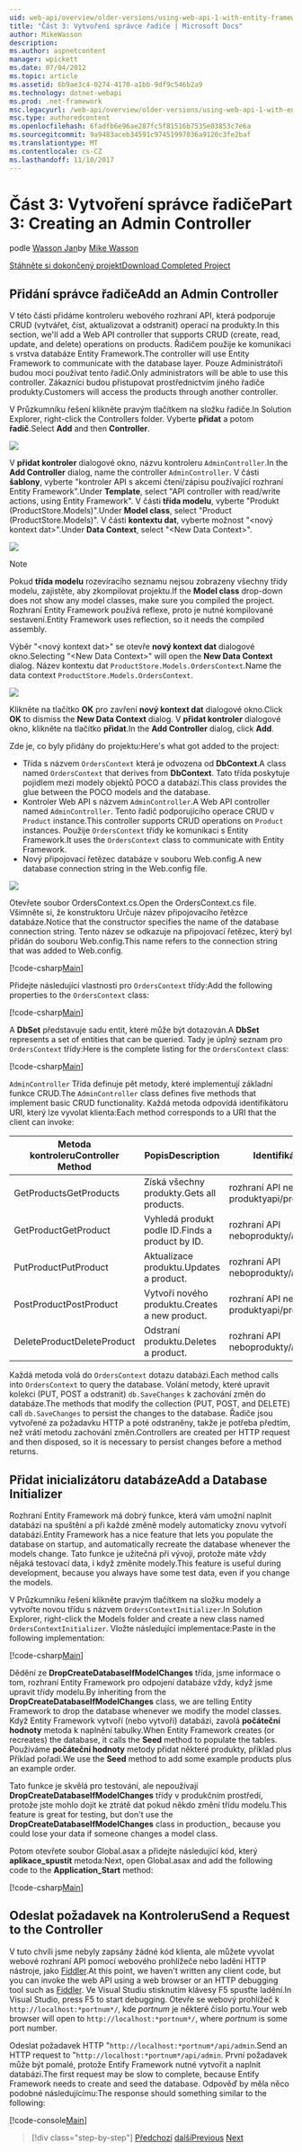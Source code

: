 ```yaml
---
uid: web-api/overview/older-versions/using-web-api-1-with-entity-framework-5/using-web-api-with-entity-framework-part-3
title: "Část 3: Vytvoření správce řadiče | Microsoft Docs"
author: MikeWasson
description: 
ms.author: aspnetcontent
manager: wpickett
ms.date: 07/04/2012
ms.topic: article
ms.assetid: 6b9ae3c4-0274-4170-a1bb-9df9c546b2a9
ms.technology: dotnet-webapi
ms.prod: .net-framework
msc.legacyurl: /web-api/overview/older-versions/using-web-api-1-with-entity-framework-5/using-web-api-with-entity-framework-part-3
msc.type: authoredcontent
ms.openlocfilehash: 6fadfb6e96ae287fc5f81516b7535e03853c7e6a
ms.sourcegitcommit: 9a9483aceb34591c97451997036a9120c3fe2baf
ms.translationtype: MT
ms.contentlocale: cs-CZ
ms.lasthandoff: 11/10/2017
---
```

<a name="part-3-creating-an-admin-controller"></a><span data-ttu-id="b2f06-102">Část 3: Vytvoření správce řadiče</span><span class="sxs-lookup"><span data-stu-id="b2f06-102">Part 3: Creating an Admin Controller</span></span>
====================
<span data-ttu-id="b2f06-103">podle [Wasson Jan](https://github.com/MikeWasson)</span><span class="sxs-lookup"><span data-stu-id="b2f06-103">by [Mike Wasson](https://github.com/MikeWasson)</span></span>

[<span data-ttu-id="b2f06-104">Stáhněte si dokončený projekt</span><span class="sxs-lookup"><span data-stu-id="b2f06-104">Download Completed Project</span></span>](http://code.msdn.microsoft.com/ASP-NET-Web-API-with-afa30545)

## <a name="add-an-admin-controller"></a><span data-ttu-id="b2f06-105">Přidání správce řadiče</span><span class="sxs-lookup"><span data-stu-id="b2f06-105">Add an Admin Controller</span></span>

<span data-ttu-id="b2f06-106">V této části přidáme kontroleru webového rozhraní API, která podporuje CRUD (vytvářet, číst, aktualizovat a odstranit) operací na produkty.</span><span class="sxs-lookup"><span data-stu-id="b2f06-106">In this section, we'll add a Web API controller that supports CRUD (create, read, update, and delete) operations on products.</span></span> <span data-ttu-id="b2f06-107">Řadičem použije ke komunikaci s vrstva databáze Entity Framework.</span><span class="sxs-lookup"><span data-stu-id="b2f06-107">The controller will use Entity Framework to communicate with the database layer.</span></span> <span data-ttu-id="b2f06-108">Pouze Administrátoři budou moci používat tento řadič.</span><span class="sxs-lookup"><span data-stu-id="b2f06-108">Only administrators will be able to use this controller.</span></span> <span data-ttu-id="b2f06-109">Zákazníci budou přistupovat prostřednictvím jiného řadiče produkty.</span><span class="sxs-lookup"><span data-stu-id="b2f06-109">Customers will access the products through another controller.</span></span>

<span data-ttu-id="b2f06-110">V Průzkumníku řešení klikněte pravým tlačítkem na složku řadiče.</span><span class="sxs-lookup"><span data-stu-id="b2f06-110">In Solution Explorer, right-click the Controllers folder.</span></span> <span data-ttu-id="b2f06-111">Vyberte **přidat** a potom **řadič**.</span><span class="sxs-lookup"><span data-stu-id="b2f06-111">Select **Add** and then **Controller**.</span></span>

![](using-web-api-with-entity-framework-part-3/_static/image1.png)

<span data-ttu-id="b2f06-112">V **přidat kontroler** dialogové okno, názvu kontroleru `AdminController`.</span><span class="sxs-lookup"><span data-stu-id="b2f06-112">In the **Add Controller** dialog, name the controller `AdminController`.</span></span> <span data-ttu-id="b2f06-113">V části **šablony**, vyberte &quot;kontroler API s akcemi čtení/zápisu používající rozhraní Entity Framework&quot;.</span><span class="sxs-lookup"><span data-stu-id="b2f06-113">Under **Template**, select &quot;API controller with read/write actions, using Entity Framework&quot;.</span></span> <span data-ttu-id="b2f06-114">V části **třída modelu**, vyberte "Produkt (ProductStore.Models)".</span><span class="sxs-lookup"><span data-stu-id="b2f06-114">Under **Model class**, select "Product (ProductStore.Models)".</span></span> <span data-ttu-id="b2f06-115">V části **kontextu dat**, vyberte možnost "&lt;nový kontext dat&gt;".</span><span class="sxs-lookup"><span data-stu-id="b2f06-115">Under **Data Context**, select "&lt;New Data Context&gt;".</span></span>

![](using-web-api-with-entity-framework-part-3/_static/image2.png)

> [!NOTE]
> <span data-ttu-id="b2f06-116">Pokud **třída modelu** rozevíracího seznamu nejsou zobrazeny všechny třídy modelu, zajistěte, aby zkompilovat projektu.</span><span class="sxs-lookup"><span data-stu-id="b2f06-116">If the **Model class** drop-down does not show any model classes, make sure you compiled the project.</span></span> <span data-ttu-id="b2f06-117">Rozhraní Entity Framework používá reflexe, proto je nutné kompilované sestavení.</span><span class="sxs-lookup"><span data-stu-id="b2f06-117">Entity Framework uses reflection, so it needs the compiled assembly.</span></span>


<span data-ttu-id="b2f06-118">Výběr "&lt;nový kontext dat&gt;" se otevře **nový kontext dat** dialogové okno.</span><span class="sxs-lookup"><span data-stu-id="b2f06-118">Selecting "&lt;New Data Context&gt;" will open the **New Data Context** dialog.</span></span> <span data-ttu-id="b2f06-119">Název kontextu dat `ProductStore.Models.OrdersContext`.</span><span class="sxs-lookup"><span data-stu-id="b2f06-119">Name the data context `ProductStore.Models.OrdersContext`.</span></span>

![](using-web-api-with-entity-framework-part-3/_static/image3.png)

<span data-ttu-id="b2f06-120">Klikněte na tlačítko **OK** pro zavření **nový kontext dat** dialogové okno.</span><span class="sxs-lookup"><span data-stu-id="b2f06-120">Click **OK** to dismiss the **New Data Context** dialog.</span></span> <span data-ttu-id="b2f06-121">V **přidat kontroler** dialogové okno, klikněte na tlačítko **přidat**.</span><span class="sxs-lookup"><span data-stu-id="b2f06-121">In the **Add Controller** dialog, click **Add**.</span></span>

<span data-ttu-id="b2f06-122">Zde je, co byly přidány do projektu:</span><span class="sxs-lookup"><span data-stu-id="b2f06-122">Here's what got added to the project:</span></span>

- <span data-ttu-id="b2f06-123">Třída s názvem `OrdersContext` která je odvozena od **DbContext**.</span><span class="sxs-lookup"><span data-stu-id="b2f06-123">A class named `OrdersContext` that derives from **DbContext**.</span></span> <span data-ttu-id="b2f06-124">Tato třída poskytuje pojidlem mezi modely objektů POCO a databází.</span><span class="sxs-lookup"><span data-stu-id="b2f06-124">This class provides the glue between the POCO models and the database.</span></span>
- <span data-ttu-id="b2f06-125">Kontroler Web API s názvem `AdminController`.</span><span class="sxs-lookup"><span data-stu-id="b2f06-125">A Web API controller named `AdminController`.</span></span> <span data-ttu-id="b2f06-126">Tento řadič podporujícího operace CRUD v `Product` instance.</span><span class="sxs-lookup"><span data-stu-id="b2f06-126">This controller supports CRUD operations on `Product` instances.</span></span> <span data-ttu-id="b2f06-127">Použije `OrdersContext` třídy ke komunikaci s Entity Framework.</span><span class="sxs-lookup"><span data-stu-id="b2f06-127">It uses the `OrdersContext` class to communicate with Entity Framework.</span></span>
- <span data-ttu-id="b2f06-128">Nový připojovací řetězec databáze v souboru Web.config.</span><span class="sxs-lookup"><span data-stu-id="b2f06-128">A new database connection string in the Web.config file.</span></span>

![](using-web-api-with-entity-framework-part-3/_static/image4.png)

<span data-ttu-id="b2f06-129">Otevřete soubor OrdersContext.cs.</span><span class="sxs-lookup"><span data-stu-id="b2f06-129">Open the OrdersContext.cs file.</span></span> <span data-ttu-id="b2f06-130">Všimněte si, že konstruktoru Určuje název připojovacího řetězce databáze.</span><span class="sxs-lookup"><span data-stu-id="b2f06-130">Notice that the constructor specifies the name of the database connection string.</span></span> <span data-ttu-id="b2f06-131">Tento název se odkazuje na připojovací řetězec, který byl přidán do souboru Web.config.</span><span class="sxs-lookup"><span data-stu-id="b2f06-131">This name refers to the connection string that was added to Web.config.</span></span>

[!code-csharp[Main](using-web-api-with-entity-framework-part-3/samples/sample1.cs)]

<span data-ttu-id="b2f06-132">Přidejte následující vlastnosti pro `OrdersContext` třídy:</span><span class="sxs-lookup"><span data-stu-id="b2f06-132">Add the following properties to the `OrdersContext` class:</span></span>

[!code-csharp[Main](using-web-api-with-entity-framework-part-3/samples/sample2.cs)]

<span data-ttu-id="b2f06-133">A **DbSet** představuje sadu entit, které může být dotazován.</span><span class="sxs-lookup"><span data-stu-id="b2f06-133">A **DbSet** represents a set of entities that can be queried.</span></span> <span data-ttu-id="b2f06-134">Tady je úplný seznam pro `OrdersContext` třídy:</span><span class="sxs-lookup"><span data-stu-id="b2f06-134">Here is the complete listing for the `OrdersContext` class:</span></span>

[!code-csharp[Main](using-web-api-with-entity-framework-part-3/samples/sample3.cs)]

<span data-ttu-id="b2f06-135">`AdminController` Třída definuje pět metody, které implementují základní funkce CRUD.</span><span class="sxs-lookup"><span data-stu-id="b2f06-135">The `AdminController` class defines five methods that implement basic CRUD functionality.</span></span> <span data-ttu-id="b2f06-136">Každá metoda odpovídá identifikátoru URI, který lze vyvolat klienta:</span><span class="sxs-lookup"><span data-stu-id="b2f06-136">Each method corresponds to a URI that the client can invoke:</span></span>

| <span data-ttu-id="b2f06-137">Metoda kontroleru</span><span class="sxs-lookup"><span data-stu-id="b2f06-137">Controller Method</span></span> | <span data-ttu-id="b2f06-138">Popis</span><span class="sxs-lookup"><span data-stu-id="b2f06-138">Description</span></span> | <span data-ttu-id="b2f06-139">Identifikátor URI</span><span class="sxs-lookup"><span data-stu-id="b2f06-139">URI</span></span> | <span data-ttu-id="b2f06-140">Metoda HTTP</span><span class="sxs-lookup"><span data-stu-id="b2f06-140">HTTP Method</span></span> |
| --- | --- | --- | --- |
| <span data-ttu-id="b2f06-141">GetProducts</span><span class="sxs-lookup"><span data-stu-id="b2f06-141">GetProducts</span></span> | <span data-ttu-id="b2f06-142">Získá všechny produkty.</span><span class="sxs-lookup"><span data-stu-id="b2f06-142">Gets all products.</span></span> | <span data-ttu-id="b2f06-143">rozhraní API nebo produkty</span><span class="sxs-lookup"><span data-stu-id="b2f06-143">api/products</span></span> | <span data-ttu-id="b2f06-144">GET</span><span class="sxs-lookup"><span data-stu-id="b2f06-144">GET</span></span> |
| <span data-ttu-id="b2f06-145">GetProduct</span><span class="sxs-lookup"><span data-stu-id="b2f06-145">GetProduct</span></span> | <span data-ttu-id="b2f06-146">Vyhledá produkt podle ID.</span><span class="sxs-lookup"><span data-stu-id="b2f06-146">Finds a product by ID.</span></span> | <span data-ttu-id="b2f06-147">rozhraní API neboprodukty/*id*</span><span class="sxs-lookup"><span data-stu-id="b2f06-147">api/products/*id*</span></span> | <span data-ttu-id="b2f06-148">GET</span><span class="sxs-lookup"><span data-stu-id="b2f06-148">GET</span></span> |
| <span data-ttu-id="b2f06-149">PutProduct</span><span class="sxs-lookup"><span data-stu-id="b2f06-149">PutProduct</span></span> | <span data-ttu-id="b2f06-150">Aktualizace produktu.</span><span class="sxs-lookup"><span data-stu-id="b2f06-150">Updates a product.</span></span> | <span data-ttu-id="b2f06-151">rozhraní API neboprodukty/*id*</span><span class="sxs-lookup"><span data-stu-id="b2f06-151">api/products/*id*</span></span> | <span data-ttu-id="b2f06-152">PUT</span><span class="sxs-lookup"><span data-stu-id="b2f06-152">PUT</span></span> |
| <span data-ttu-id="b2f06-153">PostProduct</span><span class="sxs-lookup"><span data-stu-id="b2f06-153">PostProduct</span></span> | <span data-ttu-id="b2f06-154">Vytvoří nového produktu.</span><span class="sxs-lookup"><span data-stu-id="b2f06-154">Creates a new product.</span></span> | <span data-ttu-id="b2f06-155">rozhraní API nebo produkty</span><span class="sxs-lookup"><span data-stu-id="b2f06-155">api/products</span></span> | <span data-ttu-id="b2f06-156">POST</span><span class="sxs-lookup"><span data-stu-id="b2f06-156">POST</span></span> |
| <span data-ttu-id="b2f06-157">DeleteProduct</span><span class="sxs-lookup"><span data-stu-id="b2f06-157">DeleteProduct</span></span> | <span data-ttu-id="b2f06-158">Odstraní produktu.</span><span class="sxs-lookup"><span data-stu-id="b2f06-158">Deletes a product.</span></span> | <span data-ttu-id="b2f06-159">rozhraní API neboprodukty/*id*</span><span class="sxs-lookup"><span data-stu-id="b2f06-159">api/products/*id*</span></span> | <span data-ttu-id="b2f06-160">DELETE</span><span class="sxs-lookup"><span data-stu-id="b2f06-160">DELETE</span></span> |

<span data-ttu-id="b2f06-161">Každá metoda volá do `OrdersContext` dotazu databázi.</span><span class="sxs-lookup"><span data-stu-id="b2f06-161">Each method calls into `OrdersContext` to query the database.</span></span> <span data-ttu-id="b2f06-162">Volání metody, které upravit kolekci (PUT, POST a odstranit) `db.SaveChanges` k zachování změn do databáze.</span><span class="sxs-lookup"><span data-stu-id="b2f06-162">The methods that modify the collection (PUT, POST, and DELETE) call `db.SaveChanges` to persist the changes to the database.</span></span> <span data-ttu-id="b2f06-163">Řadiče jsou vytvořené za požadavku HTTP a poté odstraněny, takže je potřeba předtím, než vrátí metodu zachování změn.</span><span class="sxs-lookup"><span data-stu-id="b2f06-163">Controllers are created per HTTP request and then disposed, so it is necessary to persist changes before a method returns.</span></span>

## <a name="add-a-database-initializer"></a><span data-ttu-id="b2f06-164">Přidat inicializátoru databáze</span><span class="sxs-lookup"><span data-stu-id="b2f06-164">Add a Database Initializer</span></span>

<span data-ttu-id="b2f06-165">Rozhraní Entity Framework má dobrý funkce, která vám umožní naplnit databázi na spuštění a při každé změně modely automaticky znovu vytvoří databázi.</span><span class="sxs-lookup"><span data-stu-id="b2f06-165">Entity Framework has a nice feature that lets you populate the database on startup, and automatically recreate the database whenever the models change.</span></span> <span data-ttu-id="b2f06-166">Tato funkce je užitečná při vývoji, protože máte vždy nějaká testovací data, i když změníte modely.</span><span class="sxs-lookup"><span data-stu-id="b2f06-166">This feature is useful during development, because you always have some test data, even if you change the models.</span></span>

<span data-ttu-id="b2f06-167">V Průzkumníku řešení klikněte pravým tlačítkem na složku modely a vytvořte novou třídu s názvem `OrdersContextInitializer`.</span><span class="sxs-lookup"><span data-stu-id="b2f06-167">In Solution Explorer, right-click the Models folder and create a new class named `OrdersContextInitializer`.</span></span> <span data-ttu-id="b2f06-168">Vložte následující implementace:</span><span class="sxs-lookup"><span data-stu-id="b2f06-168">Paste in the following implementation:</span></span>

[!code-csharp[Main](using-web-api-with-entity-framework-part-3/samples/sample4.cs)]

<span data-ttu-id="b2f06-169">Dědění ze **DropCreateDatabaseIfModelChanges** třída, jsme informace o tom, rozhraní Entity Framework pro odpojení databáze vždy, když jsme upravit třídy modelu.</span><span class="sxs-lookup"><span data-stu-id="b2f06-169">By inheriting from the **DropCreateDatabaseIfModelChanges** class, we are telling Entity Framework to drop the database whenever we modify the model classes.</span></span> <span data-ttu-id="b2f06-170">Když Entity Framework vytvoří (nebo vytvoří) databázi, zavolá **počáteční hodnoty** metoda k naplnění tabulky.</span><span class="sxs-lookup"><span data-stu-id="b2f06-170">When Entity Framework creates (or recreates) the database, it calls the **Seed** method to populate the tables.</span></span> <span data-ttu-id="b2f06-171">Používáme **počáteční hodnoty** metody přidat některé produkty, příklad plus Příklad pořadí.</span><span class="sxs-lookup"><span data-stu-id="b2f06-171">We use the **Seed** method to add some example products plus an example order.</span></span>

<span data-ttu-id="b2f06-172">Tato funkce je skvělá pro testování, ale nepoužívají **DropCreateDatabaseIfModelChanges** třídy v produkčním prostředí, protože jste mohlo dojít ke ztrátě dat pokud někdo změní třídu modelu.</span><span class="sxs-lookup"><span data-stu-id="b2f06-172">This feature is great for testing, but don't use the **DropCreateDatabaseIfModelChanges** class in production,, because you could lose your data if someone changes a model class.</span></span>

<span data-ttu-id="b2f06-173">Potom otevřete soubor Global.asax a přidejte následující kód, který **aplikace\_spustit** metoda:</span><span class="sxs-lookup"><span data-stu-id="b2f06-173">Next, open Global.asax and add the following code to the **Application\_Start** method:</span></span>

[!code-csharp[Main](using-web-api-with-entity-framework-part-3/samples/sample5.cs)]

## <a name="send-a-request-to-the-controller"></a><span data-ttu-id="b2f06-174">Odeslat požadavek na Kontroleru</span><span class="sxs-lookup"><span data-stu-id="b2f06-174">Send a Request to the Controller</span></span>

<span data-ttu-id="b2f06-175">V tuto chvíli jsme nebyly zapsány žádné kód klienta, ale můžete vyvolat webové rozhraní API pomocí webového prohlížeče nebo ladění HTTP nástroje, jako [Fiddler](http://www.fiddler2.com/fiddler2/).</span><span class="sxs-lookup"><span data-stu-id="b2f06-175">At this point, we haven't written any client code, but you can invoke the web API using a web browser or an HTTP debugging tool such as [Fiddler](http://www.fiddler2.com/fiddler2/).</span></span> <span data-ttu-id="b2f06-176">Ve Visual Studiu stisknutím klávesy F5 spusťte ladění.</span><span class="sxs-lookup"><span data-stu-id="b2f06-176">In Visual Studio, press F5 to start debugging.</span></span> <span data-ttu-id="b2f06-177">Otevře se webový prohlížeč k `http://localhost:*portnum*/`, kde *portnum* je některé číslo portu.</span><span class="sxs-lookup"><span data-stu-id="b2f06-177">Your web browser will open to `http://localhost:*portnum*/`, where *portnum* is some port number.</span></span>

<span data-ttu-id="b2f06-178">Odeslat požadavek HTTP "`http://localhost:*portnum*/api/admin`.</span><span class="sxs-lookup"><span data-stu-id="b2f06-178">Send an HTTP request to "`http://localhost:*portnum*/api/admin`.</span></span> <span data-ttu-id="b2f06-179">První požadavek může být pomalé, protože Entify Framework nutné vytvořit a naplnit databázi.</span><span class="sxs-lookup"><span data-stu-id="b2f06-179">The first request may be slow to complete, because Entify Framework needs to create and seed the database.</span></span> <span data-ttu-id="b2f06-180">Odpověď by měla něco podobné následujícímu:</span><span class="sxs-lookup"><span data-stu-id="b2f06-180">The response should something similar to the following:</span></span>

[!code-console[Main](using-web-api-with-entity-framework-part-3/samples/sample6.cmd)]

>[!div class="step-by-step"]
<span data-ttu-id="b2f06-181">[Předchozí](using-web-api-with-entity-framework-part-2.md)
[další](using-web-api-with-entity-framework-part-4.md)</span><span class="sxs-lookup"><span data-stu-id="b2f06-181">[Previous](using-web-api-with-entity-framework-part-2.md)
[Next](using-web-api-with-entity-framework-part-4.md)</span></span>
